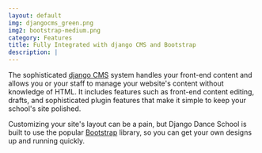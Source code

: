```yaml
---
layout: default
img: djangocms_green.png
img2: bootstrap-medium.png
category: Features
title: Fully Integrated with django CMS and Bootstrap
description: |
---
```


The sophisticated [django CMS](https://www.django-cms.org/) system handles your front-end content and allows you or your staff to manage your website's content without knowledge of HTML.  It includes features such as front-end content editing, drafts, and sophisticated plugin features that make it simple to keep your school's site polished.

Customizing your site's layout can be a pain, but Django Dance School is built to use the popular [Bootstrap](http://getbootstrap.com/) library, so you can get your own designs up and running quickly.
